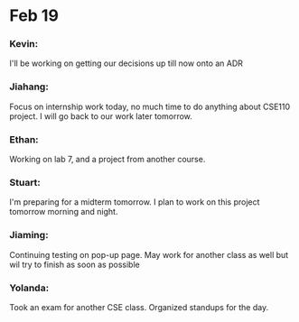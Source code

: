 # Feb 19

### Kevin:
I'll be working on getting our decisions up till now onto an ADR 

### Jiahang:
Focus on internship work today, no much time to do anything about CSE110 project. I will go back to our work later tomorrow.

### Ethan:
Working on lab 7, and a project from another course.

### Stuart:
I'm preparing for a midterm tomorrow. I plan to work on this project tomorrow morning and night.

### Jiaming:
Continuing testing on pop-up page. May work for another class as well but wil try to finish as soon as possible

### Yolanda:
Took an exam for another CSE class. Organized standups for the day.
